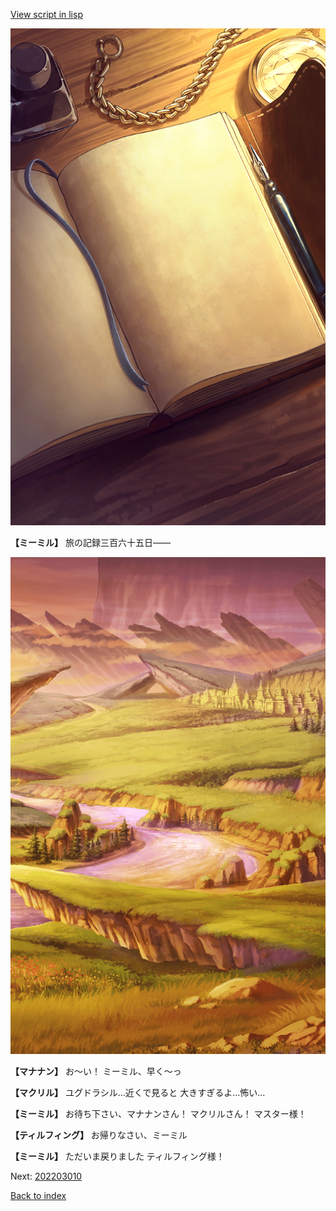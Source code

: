[View script in lisp](../scripts/202103300.txt)

![diary.png](../images/backgrounds/diary.png)

**【ミーミル】**
旅の記録三百六十五日――

![plain_evening.png](../images/backgrounds/plain_evening.png)

**【マナナン】**
お～い！
ミーミル、早く～っ

**【マクリル】**
ユグドラシル…近くで見ると
大きすぎるよ…怖い…

**【ミーミル】**
お待ち下さい、マナナンさん！
マクリルさん！
マスター様！

**【ティルフィング】**
お帰りなさい、ミーミル

**【ミーミル】**
ただいま戻りました
ティルフィング様！


Next: [202203010](202203010.md)

[Back to index](index.md)
